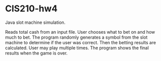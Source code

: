 # CIS210-hw4
Java slot machine simulation.

Reads total cash from an input file. User chooses what to bet on and how much to bet. The program randomly generates a symbol from the slot machine to determine if the user was correct. Then the betting results are calculated. User may play multiple times. The program shows the final results when the game is over. 
